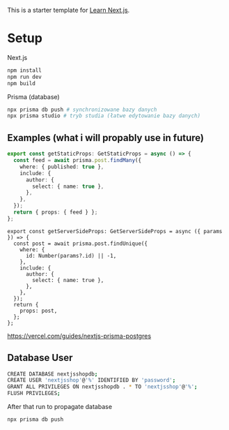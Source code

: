 This is a starter template for [Learn Next.js](https://nextjs.org/learn).

# Setup

Next.js

```bash
npm install
npm run dev
npm build
```

Prisma (database)

```bash
npx prisma db push # synchronizowane bazy danych
npx prisma studio # tryb studia (łatwe edytowanie bazy danych)
```

## Examples (what i will propably use in future)

```ts
export const getStaticProps: GetStaticProps = async () => {
  const feed = await prisma.post.findMany({
    where: { published: true },
    include: {
      author: {
        select: { name: true },
      },
    },
  });
  return { props: { feed } };
};
```

```
export const getServerSideProps: GetServerSideProps = async ({ params }) => {
  const post = await prisma.post.findUnique({
    where: {
      id: Number(params?.id) || -1,
    },
    include: {
      author: {
        select: { name: true },
      },
    },
  });
  return {
    props: post,
  };
};
```

https://vercel.com/guides/nextjs-prisma-postgres

## Database User

```bash
CREATE DATABASE nextjsshopdb;
CREATE USER 'nextjsshop'@'%' IDENTIFIED BY 'password';
GRANT ALL PRIVILEGES ON nextjsshopdb . * TO 'nextjsshop'@'%';
FLUSH PRIVILEGES;
```

After that run to propagate database

```bash
npx prisma db push
```

